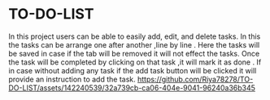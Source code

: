# TO-DO-LIST
In this project users can be able to easily add, edit, and delete tasks.
In this the tasks can be arrange one after another ,line by line .
Here the tasks will be saved in case if the tab will be removed it will not effect the tasks.
Once the task will be completed by clicking on that task ,it will mark it as done .
If in case without adding any task if the add task button will be clicked it will provide an instruction to add the task.
https://github.com/Riya78278/TO-DO-LIST/assets/142240539/32a739cb-ca06-404e-9041-96240a36b345
